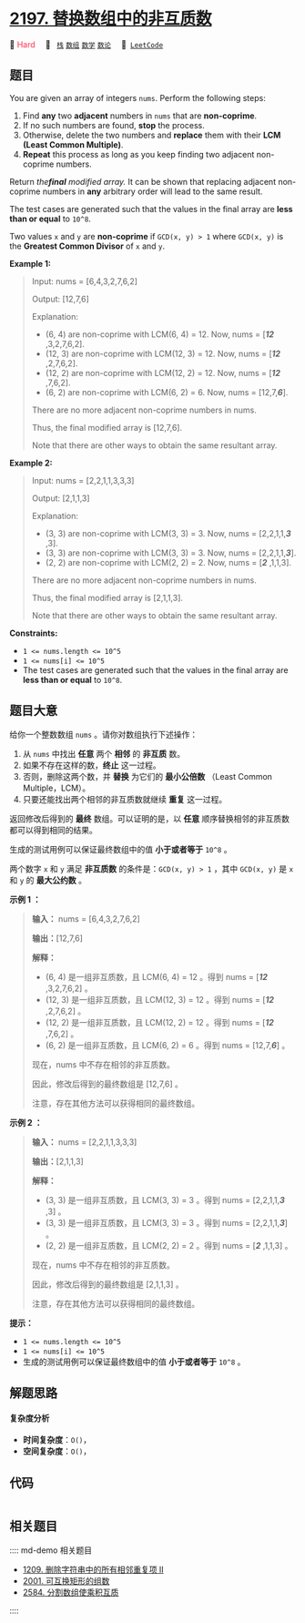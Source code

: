 # [2197. 替换数组中的非互质数](https://leetcode.com/problems/replace-non-coprime-numbers-in-array)

🔴 <font color=#ff334b>Hard</font>&emsp; 🔖&ensp; [`栈`](/leetcode/outline/tag/stack.md) [`数组`](/leetcode/outline/tag/array.md) [`数学`](/leetcode/outline/tag/math.md) [`数论`](/leetcode/outline/tag/number-theory.md)&emsp; 🔗&ensp;[`LeetCode`](https://leetcode.com/problems/replace-non-coprime-numbers-in-array)


## 题目

You are given an array of integers `nums`. Perform the following steps:

  1. Find **any** two **adjacent** numbers in `nums` that are **non-coprime**.
  2. If no such numbers are found, **stop** the process.
  3. Otherwise, delete the two numbers and **replace** them with their **LCM (Least Common Multiple)**.
  4. **Repeat** this process as long as you keep finding two adjacent non-coprime numbers.

Return _the**final** modified array._ It can be shown that replacing adjacent
non-coprime numbers in **any** arbitrary order will lead to the same result.

The test cases are generated such that the values in the final array are
**less than or equal** to `10^8`.

Two values `x` and `y` are **non-coprime** if `GCD(x, y) > 1` where `GCD(x,
y)` is the **Greatest Common Divisor** of `x` and `y`.



**Example 1:**

> Input: nums = [6,4,3,2,7,6,2]
> 
> Output: [12,7,6]
> 
> Explanation: 
> - (6, 4) are non-coprime with LCM(6, 4) = 12. Now, nums = [**_12_** ,3,2,7,6,2].
> - (12, 3) are non-coprime with LCM(12, 3) = 12. Now, nums = [**_12_** ,2,7,6,2].
> - (12, 2) are non-coprime with LCM(12, 2) = 12. Now, nums = [**_12_** ,7,6,2].
> - (6, 2) are non-coprime with LCM(6, 2) = 6. Now, nums = [12,7,_**6**_].
> 
> There are no more adjacent non-coprime numbers in nums.
> 
> Thus, the final modified array is [12,7,6].
> 
> Note that there are other ways to obtain the same resultant array.

**Example 2:**

> Input: nums = [2,2,1,1,3,3,3]
> 
> Output: [2,1,1,3]
> 
> Explanation: 
> - (3, 3) are non-coprime with LCM(3, 3) = 3. Now, nums = [2,2,1,1,_**3**_ ,3].
> - (3, 3) are non-coprime with LCM(3, 3) = 3. Now, nums = [2,2,1,1,_**3**_].
> - (2, 2) are non-coprime with LCM(2, 2) = 2. Now, nums = [_**2**_ ,1,1,3].
> 
> There are no more adjacent non-coprime numbers in nums.
> 
> Thus, the final modified array is [2,1,1,3].
> 
> Note that there are other ways to obtain the same resultant array.

**Constraints:**

  * `1 <= nums.length <= 10^5`
  * `1 <= nums[i] <= 10^5`
  * The test cases are generated such that the values in the final array are **less than or equal** to `10^8`.


## 题目大意

给你一个整数数组 `nums` 。请你对数组执行下述操作：

  1. 从 `nums` 中找出 **任意** 两个 **相邻** 的 **非互质** 数。
  2. 如果不存在这样的数，**终止** 这一过程。
  3. 否则，删除这两个数，并 **替换** 为它们的 **最小公倍数** （Least Common Multiple，LCM）。
  4. 只要还能找出两个相邻的非互质数就继续 **重复** 这一过程。

返回修改后得到的 **最终** 数组。可以证明的是，以 **任意** 顺序替换相邻的非互质数都可以得到相同的结果。

生成的测试用例可以保证最终数组中的值 **小于或者等于** `10^8` 。

两个数字 `x` 和 `y` 满足 **非互质数** 的条件是：`GCD(x, y) > 1` ，其中 `GCD(x, y)` 是 `x` 和 `y` 的
**最大公约数** 。



**示例 1 ：**

> 
> 
> 
> 
> 
> **输入：** nums = [6,4,3,2,7,6,2]
> 
> **输出：**[12,7,6]
> 
> **解释：**
> - (6, 4) 是一组非互质数，且 LCM(6, 4) = 12 。得到 nums = [_**12**_ ,3,2,7,6,2] 。
> - (12, 3) 是一组非互质数，且 LCM(12, 3) = 12 。得到 nums = [_**12**_ ,2,7,6,2] 。
> - (12, 2) 是一组非互质数，且 LCM(12, 2) = 12 。得到 nums = [_**12**_ ,7,6,2] 。
> - (6, 2) 是一组非互质数，且 LCM(6, 2) = 6 。得到 nums = [12,7,_**6**_] 。
> 
> 现在，nums 中不存在相邻的非互质数。
> 
> 因此，修改后得到的最终数组是 [12,7,6] 。
> 
> 注意，存在其他方法可以获得相同的最终数组。
> 
> 

**示例 2 ：**

> 
> 
> 
> 
> 
> **输入：** nums = [2,2,1,1,3,3,3]
> 
> **输出：**[2,1,1,3]
> 
> **解释：**
> - (3, 3) 是一组非互质数，且 LCM(3, 3) = 3 。得到 nums = [2,2,1,1,_**3**_ ,3] 。
> - (3, 3) 是一组非互质数，且 LCM(3, 3) = 3 。得到 nums = [2,2,1,1,_**3**_] 。
> - (2, 2) 是一组非互质数，且 LCM(2, 2) = 2 。得到 nums = [_**2**_ ,1,1,3] 。
> 
> 现在，nums 中不存在相邻的非互质数。 
> 
> 因此，修改后得到的最终数组是 [2,1,1,3] 。 
> 
> 注意，存在其他方法可以获得相同的最终数组。
> 
> 



**提示：**

  * `1 <= nums.length <= 10^5`
  * `1 <= nums[i] <= 10^5`
  * 生成的测试用例可以保证最终数组中的值 **小于或者等于** `10^8` 。


## 解题思路

#### 复杂度分析

- **时间复杂度**：`O()`，
- **空间复杂度**：`O()`，

## 代码

```javascript

```

## 相关题目

:::: md-demo 相关题目
- [1209. 删除字符串中的所有相邻重复项 II](https://leetcode.com/problems/remove-all-adjacent-duplicates-in-string-ii)
- [2001. 可互换矩形的组数](https://leetcode.com/problems/number-of-pairs-of-interchangeable-rectangles)
- [2584. 分割数组使乘积互质](https://leetcode.com/problems/split-the-array-to-make-coprime-products)

::::
